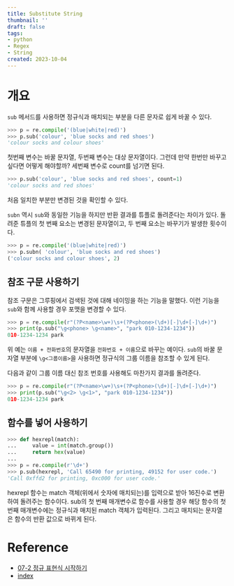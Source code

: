 ```yaml
---
title: Substitute String
thumbnail: ''
draft: false
tags:
- python
- Regex
- String
created: 2023-10-04
---
```


# 개요

`sub` 메서드를 사용하면 정규식과 매치되는 부분을 다른 문자로 쉽게 바꿀 수 있다.

````python
>>> p = re.compile('(blue|white|red)')
>>> p.sub('colour', 'blue socks and red shoes')
'colour socks and colour shoes'
````

첫번째 변수는 바꿀 문자열, 두번째 변수는 대상 문자열이다. 그런데 만약 한번만 바꾸고 싶다면 어떻게 해야할까? 세번째 변수로 count를 넘기면 된다.

````python
>>> p.sub('colour', 'blue socks and red shoes', count=1)
'colour socks and red shoes'
````

처음 일치한 부분만 변경된 것을 확인할 수 있다.

`subn` 역시 `sub`와 동일한 기능을 하지만 반환 결과를 튜플로 돌려준다는 차이가 있다. 돌려준 튜플의 첫 번째 요소는 변경된 문자열이고, 두 번째 요소는 바꾸기가 발생한 횟수이다.

````python
>>> p = re.compile('(blue|white|red)')
>>> p.subn( 'colour', 'blue socks and red shoes')
('colour socks and colour shoes', 2)
````

## 참조 구문 사용하기

참조 구문은 그루핑에서 검색된 것에 대해 네이밍을 하는 기능을 말했다. 이런 기능을 `sub`와 함께 사용할 경우 포맷을 변경할 수 있다.

````python
>>> p = re.compile(r"(?P<name>\w+)\s+(?P<phone>(\d+)[-]\d+[-]\d+)")
>>> print(p.sub("\g<phone> \g<name>", "park 010-1234-1234"))
010-1234-1234 park
````

위 예는 `이름 + 전화번호`의 문자열을 `전화번호 + 이름`으로 바꾸는 예이다. `sub`의 바꿀 문자열 부분에 `\g<그룹이름>`을 사용하면 정규식의 그룹 이름을 참조할 수 있게 된다.

다음과 같이 그룹 이름 대신 참조 번호를 사용해도 마찬가지 결과를 돌려준다.

````python
>>> p = re.compile(r"(?P<name>\w+)\s+(?P<phone>(\d+)[-]\d+[-]\d+)")
>>> print(p.sub("\g<2> \g<1>", "park 010-1234-1234"))
010-1234-1234 park
````

## 함수를 넣어 사용하기

````python
>>> def hexrepl(match):
...     value = int(match.group())
...     return hex(value)
...
>>> p = re.compile(r'\d+')
>>> p.sub(hexrepl, 'Call 65490 for printing, 49152 for user code.')
'Call 0xffd2 for printing, 0xc000 for user code.'
````

hexrepl 함수는 match 객체(위에서 숫자에 매치되는)를 입력으로 받아 16진수로 변환하여 돌려주는 함수이다. sub의 첫 번째 매개변수로 함수를 사용할 경우 해당 함수의 첫 번째 매개변수에는 정규식과 매치된 match 객체가 입력된다. 그리고 매치되는 문자열은 함수의 반환 값으로 바뀌게 된다.

# Reference

* [07-2 정규 표현식 시작하기](https://wikidocs.net/4308)
* [index](Development/Regex/index.md)
